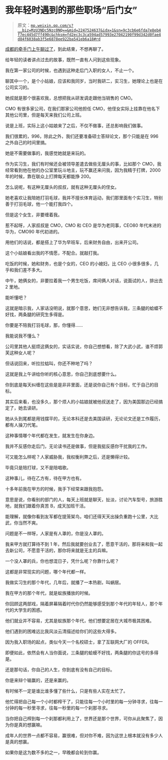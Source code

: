 # 我年轻时遇到的那些职场“后门女”

> 原文：[`mp.weixin.qq.com/s?__biz=MzU3NDc5Nzc0NQ==&mid=2247524637&idx=1&sn=9c3cb6e6fda7e8eb4f7ec445d7ff490c&chksm=fd2ec3c3ca594ad57993e27042190f99d342d0fae4d84f6038ab3f5e6878ee922ba541eb6a18#rd`](http://mp.weixin.qq.com/s?__biz=MzU3NDc5Nzc0NQ==&mid=2247524637&idx=1&sn=9c3cb6e6fda7e8eb4f7ec445d7ff490c&chksm=fd2ec3c3ca594ad57993e27042190f99d342d0fae4d84f6038ab3f5e6878ee922ba541eb6a18#rd)

[成都的牵手门上午聊过了](http://mp.weixin.qq.com/s?__biz=MzU0MjYwNDU2Mw==&mid=2247511327&idx=1&sn=bef92e576f466c5a5bc93f19b7136132&chksm=fb1ac163cc6d48750be7b76e33d88acba606ae3ccc653c4c5ff4d0aabc98056cd0adae023984&scene=21#wechat_redirect)，到此结束，不想再聊了。

给年轻的读者讲点过去的故事，既然一直有人问到这些现象。

我在第一家公司的时候，也遇到这种走后门入职的女人，不止一个。

聊其中一个，是个小姑娘，应该和我同岁，当时我研二，实习生，她理论上也是在公司实习的。

她叔就是那个很喜欢我，总想把我从研发调走跟他当销售的 CMO。

CMO 有很多家公司，在我们那家公司他担任 CMO，他侄女实际上挂靠在他名下其他公司里，但是每天来我们公司上班。

说是上班，实际上这小姑娘来了之后，不仅不做事，还总影响我们做事。

我们很累的，996，除此之外，我们还要准备硕士答辩论文，那个只能是在 996 之外自己的时间里搞。

她是不需要做事的，我感觉她就是来玩的。

作为实习生，我们有时候还会被领导差遣去做些无厘头的事，比如那个 CMO，我经常看到他在他的办公室里玩斗地主，玩不赢还来问我，因为我精于打牌，2000 年的时候，靠在联众上打牌每天都能挣 200。

怎么说呢，有这种无厘头的叔叔，就有这种无厘头的侄女。

她老喜欢让我陪她打羽毛球，我并不擅长体育运动，我们那里面有个实习生，特别善于打羽毛球，他一个能打我四个。

但是这个女生，非要缠着我。

惹不起呀，人家叔叔是 CMO，CMO 和 CEO 是华为老同事，CEO80 年代末进的华为，CMO90 年代初进的。

用他们的话说，都是搭上了华为早班车，后来财务自由，出来开公司。

这个小姑娘看出我的不情愿，不配合。就敲打我。

吃饭的时候，她和财务，也是个女的，CEO 的小媳妇，比 CEO 小很多很多，几乎和我们差不多大。

中午，她俩女的，非要拉着我一个男生吃饭，席间俩人对话，说面试的人，排出去 2 里地。

能听懂吧？

这就是暗示我，人家话没明说，就那个意思，她们无非想告诉我，三条腿的蛤蟆不好找，两条腿的研究生多得是。

你要是不陪我打羽毛球，那，你懂得......

我能说我不懂么？

公司里其他人挺烦这俩女的，实话实说，你自己想想看，除了大武小武，谁不烦郭芙这种女人呢？

但话说回来，听拉拉蛄叫，你还不种地了吗？

这就是我上午讲给你听的核心意思，你自己到底想要什么。

你到底是每天纠缠在这些是是非非里面，还是说你自己有个目标，忙于自己的目标。

其实后来看，也没多久，那个烦人的小姑娘就被他叔送走了，因为美国那边已经搞定了，她去读研。

她从头到尾都是用钱摆平的，无论本科还是去美国读研，无论论文还是工作履历，都有人操刀代笔。

这种事情哪个年代都在发生，就发生在你身边。

我并不反感你走后门，无论读书还是做事，但是我挺反感你干扰我的工作。

可又能怎么样呢？人家威胁我，我权衡利弊之后，还是懒得计较。

毕竟只是陪打球，又不是陪唱歌。

这种事儿，待在乙方有，待在甲方也有。

十多年前我在甲方的时候，我手下经常来跟我抱怨。

意思是说，你看别的部门的人，每天上班就是聊天，扯淡，讨论汽车型号，旅游胜地，就我们跟着你真苦 B，成天加班干活。

能理解，就像你看到友军都在提笼架鸟，咱们还得天天出操负重跑十公里，大比武，你当然不爽。

问题是不一样呀，人家是有人罩的，你是没人罩的。

我来甲方就打算待不到 1 年，然后我就要创业去了，愿意干活的，那将来和我一起去新公司，不愿意干活的，那你将来就是无主的兵嘛。

一个没人罩的兵，你也想混日子，凭什么呢？你靠什么呢？

这都是非常现实的问题，哪个年代都一样。

我做实习生的那个年代，几年后，就播了一本热剧，叫蜗居。

我在甲方的那个年代，就是蚁族播放的时候。

你回顾这两部戏，隔着屏幕隔着时代你仍然能够感受到那个年代的年轻人，那个年代的大学生的困惑。

他们就业并不容易，尤其是蚁族那个年代，他们想要定居在大城市极其困难。

他们遇到的困难远比我风淡云清描述给你们的这些大得多。 

因为我入职场的起点，类似今天一个名校硕士，拿了互联网大厂的 OFFER。

即便如此，依然会有人当你面说，三条腿的蛤蟆不好找，两条腿的你这号的多得是。 

还是那句话，你自己的人生，你到底有没有自己的目标。 

你是来辩个输赢的，还是来赢的。 

有时候不一定是谁比谁多懂了些什么，只是有些人实在太忙了。 

他忙得把自己每一个小时都榨干了，只能往每一个小时里的每一分钟寻求，往每一分钟的每一秒里寻求，往每一秒里的每一个刹那寻求。

当你把自己榨到每一个刹那都利用上了，世界还是那个世界，可你从此聚焦了，因为你是真的想赢嘛。

成年人的世界一点都不容易，赢很难，但对你不难，因为这世上根本就没有多少人是真的想赢。

如果你是这为数不多的之一，早晚都会轮到你赢。